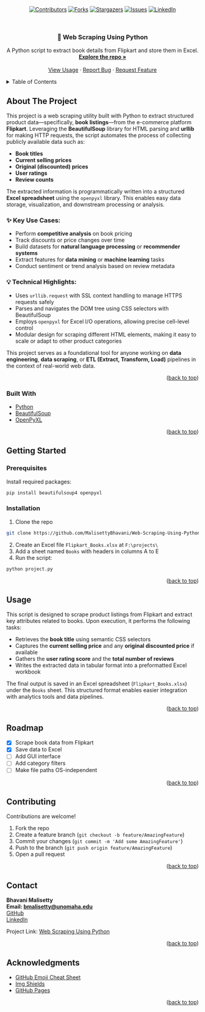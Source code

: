 <!-- Improved compatibility of back to top link -->
<a id="readme-top"></a>
<div align="center">

<!-- PROJECT SHIELDS -->
[![Contributors][contributors-shield]][contributors-url]
[![Forks][forks-shield]][forks-url]
[![Stargazers][stars-shield]][stars-url]
[![Issues][issues-shield]][issues-url]
[![LinkedIn][linkedin-shield]][linkedin-url]
</div>

<!-- PROJECT LOGO -->
<br />
<div align="center">
  <h3 align="center">📘 Web Scraping Using Python</h3>

  <p align="center">
    A Python script to extract book details from Flipkart and store them in Excel.
    <br />
    <a href="https://github.com/MalisettyBhavani/Web-Scraping-Using-Python"><strong>Explore the repo »</strong></a>
    <br />
    <br />
    <a href="#usage">View Usage</a>
    ·
    <a href="https://github.com/MalisettyBhavani/Web-Scraping-Using-Python/issues">Report Bug</a>
    ·
    <a href="https://github.com/MalisettyBhavani/Web-Scraping-Using-Python/issues">Request Feature</a>
  </p>
</div>

<!-- TABLE OF CONTENTS -->
<details>
  <summary>Table of Contents</summary>
  <ol>
    <li><a href="#about-the-project">About The Project</a></li>
    <li><a href="#built-with">Built With</a></li>
    <li><a href="#getting-started">Getting Started</a></li>
    <li><a href="#usage">Usage</a></li>
    <li><a href="#roadmap">Roadmap</a></li>
    <li><a href="#contributing">Contributing</a></li>
    <li><a href="#contact">Contact</a></li>
    <li><a href="#acknowledgments">Acknowledgments</a></li>
  </ol>
</details>

<!-- ABOUT THE PROJECT -->
## About The Project

This project is a web scraping utility built with Python to extract structured product data—specifically, **book listings**—from the e-commerce platform **Flipkart**. Leveraging the **BeautifulSoup** library for HTML parsing and **urllib** for making HTTP requests, the script automates the process of collecting publicly available data such as:

- **Book titles**
- **Current selling prices**
- **Original (discounted) prices**
- **User ratings**
- **Review counts**

The extracted information is programmatically written into a structured **Excel spreadsheet** using the `openpyxl` library. This enables easy data storage, visualization, and downstream processing or analysis.

### ✨ Key Use Cases:
- Perform **competitive analysis** on book pricing
- Track discounts or price changes over time
- Build datasets for **natural language processing** or **recommender systems**
- Extract features for **data mining** or **machine learning** tasks
- Conduct sentiment or trend analysis based on review metadata

### 💡 Technical Highlights:
- Uses `urllib.request` with SSL context handling to manage HTTPS requests safely
- Parses and navigates the DOM tree using CSS selectors with BeautifulSoup
- Employs `openpyxl` for Excel I/O operations, allowing precise cell-level control
- Modular design for scraping different HTML elements, making it easy to scale or adapt to other product categories

This project serves as a foundational tool for anyone working on **data engineering**, **data scraping**, or **ETL (Extract, Transform, Load)** pipelines in the context of real-world web data.

<p align="right">(<a href="#readme-top">back to top</a>)</p>

### Built With

* [Python](https://www.python.org/)
* [BeautifulSoup](https://pypi.org/project/beautifulsoup4/)
* [OpenPyXL](https://openpyxl.readthedocs.io/)

<p align="right">(<a href="#readme-top">back to top</a>)</p>

<!-- GETTING STARTED -->
## Getting Started

### Prerequisites

Install required packages:
```sh
pip install beautifulsoup4 openpyxl
```

### Installation

1. Clone the repo
```sh
git clone https://github.com/MalisettyBhavani/Web-Scraping-Using-Python.git
```
2. Create an Excel file `Flipkart_Books.xlsx` at `F:\projects\`
3. Add a sheet named `Books` with headers in columns A to E
4. Run the script:
```sh
python project.py
```

<p align="right">(<a href="#readme-top">back to top</a>)</p>

<!-- USAGE EXAMPLES -->
## Usage

This script is designed to scrape product listings from Flipkart and extract key attributes related to books. Upon execution, it performs the following tasks:

- Retrieves the **book title** using semantic CSS selectors
- Captures the **current selling price** and any **original discounted price** if available
- Gathers the **user rating score** and the **total number of reviews**
- Writes the extracted data in tabular format into a preformatted Excel workbook

The final output is saved in an Excel spreadsheet (`Flipkart_Books.xlsx`) under the `Books` sheet. This structured format enables easier integration with analytics tools and data pipelines.

<p align="right">(<a href="#readme-top">back to top</a>)</p>

<!-- ROADMAP -->
## Roadmap

- [x] Scrape book data from Flipkart
- [x] Save data to Excel
- [ ] Add GUI interface
- [ ] Add category filters
- [ ] Make file paths OS-independent

<p align="right">(<a href="#readme-top">back to top</a>)</p>

<!-- CONTRIBUTING -->
## Contributing

Contributions are welcome!
1. Fork the repo
2. Create a feature branch (`git checkout -b feature/AmazingFeature`)
3. Commit your changes (`git commit -m 'Add some AmazingFeature'`)
4. Push to the branch (`git push origin feature/AmazingFeature`)
5. Open a pull request

<p align="right">(<a href="#readme-top">back to top</a>)</p>

<!-- CONTACT -->
## Contact

**Bhavani Malisetty**  
**Email: bmalisetty@unomaha.edu**  
[GitHub](https://github.com/MalisettyBhavani)  
[LinkedIn](https://linkedin.com/in/malisettybhavani)

Project Link: [Web Scraping Using Python](https://github.com/MalisettyBhavani/Web-Scraping-Using-Python)

<p align="right">(<a href="#readme-top">back to top</a>)</p>

<!-- ACKNOWLEDGMENTS -->
## Acknowledgments

* [GitHub Emoji Cheat Sheet](https://www.webpagefx.com/tools/emoji-cheat-sheet)
* [Img Shields](https://shields.io)
* [GitHub Pages](https://pages.github.com)

<p align="right">(<a href="#readme-top">back to top</a>)</p>

<!-- MARKDOWN LINKS & IMAGES -->
[contributors-shield]: https://img.shields.io/github/contributors/MalisettyBhavani/Web-Scraping-Using-Python.svg?style=for-the-badge
[contributors-url]: https://github.com/MalisettyBhavani/Web-Scraping-Using-Python/graphs/contributors
[forks-shield]: https://img.shields.io/github/forks/MalisettyBhavani/Web-Scraping-Using-Python.svg?style=for-the-badge
[forks-url]: https://github.com/MalisettyBhavani/Web-Scraping-Using-Python/network/members
[stars-shield]: https://img.shields.io/github/stars/MalisettyBhavani/Web-Scraping-Using-Python.svg?style=for-the-badge
[stars-url]: https://github.com/MalisettyBhavani/Web-Scraping-Using-Python/stargazers
[issues-shield]: https://img.shields.io/github/issues/MalisettyBhavani/Web-Scraping-Using-Python.svg?style=for-the-badge
[issues-url]: https://github.com/MalisettyBhavani/Web-Scraping-Using-Python/issues
[license-shield]: https://img.shields.io/github/license/MalisettyBhavani/Web-Scraping-Using-Python.svg?style=for-the-badge
[license-url]: https://github.com/MalisettyBhavani/Web-Scraping-Using-Python/blob/main/LICENSE
[linkedin-shield]: https://img.shields.io/badge/-LinkedIn-black.svg?style=for-the-badge&logo=linkedin&colorB=555
[linkedin-url]: https://www.linkedin.com/in/bhavani-malisetty/
